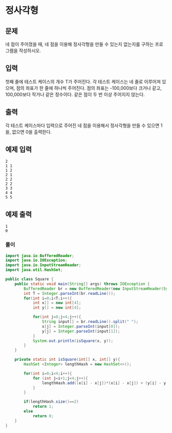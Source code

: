 # 정사각형

## 문제

네 점이 주어졌을 때, 네 점을 이용해 정사각형을 만들 수 있는지 없는지를 구하는 프로그램을 작성하시오.

## 입력

첫째 줄에 테스트 케이스의 개수 T가 주어진다. 각 테스트 케이스는 네 줄로 이루어져 있으며, 점의 좌표가 한 줄에 하나씩 주어진다. 점의 좌표는 -100,000보다 크거나 같고, 100,000보다 작거나 같은 정수이다. 같은 점이 두 번 이상 주어지지 않는다.

## 출력

각 테스트 케이스마다 입력으로 주어진 네 점을 이용해서 정사각형을 만들 수 있으면 1을, 없으면 0을 출력한다.

## 예제 입력 

```
2
1 1
1 2
2 1
2 2
2 2
3 3
4 4
5 5

```

## 예제 출력 

```
1
0
```

### 풀이
```java
import java.io.BufferedReader;
import java.io.IOException;
import java.io.InputStreamReader;
import java.util.HashSet;

public class Square {
    public static void main(String[] args) throws IOException {
        BufferedReader br = new BufferedReader(new InputStreamReader(System.in));
        int T = Integer.parseInt(br.readLine());
        for(int i=0;i<T;i++){
            int x[] = new int[4];
            int y[] = new int[4];

            for(int j=0;j<4;j++){
                String input[] = br.readLine().split(" ");
                x[j] = Integer.parseInt(input[0]);
                y[j] = Integer.parseInt(input[1]);
            }
            System.out.println(isSquare(x, y));
        }
    }

    private static int isSquare(int[] x, int[] y){
        HashSet <Integer> lengthHash = new HashSet<>();

        for(int i=0;i<4;i++){
            for (int j=i+1;j<4;j++){
                lengthHash.add((x[i] - x[j])*(x[i] - x[j]) + (y[i] - y[j])*(y[i] - y[j]));
            }
        }

        if(lengthHash.size()==2)
            return 1;
        else
            return 0;
    }
}

```
